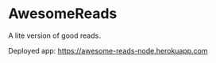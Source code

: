 # AwesomeReads
A lite version of good reads.

Deployed app:
https://awesome-reads-node.herokuapp.com
